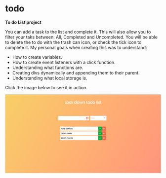 # todo

<b>To do List project</b>

<p>You can add a task to the list and complete it. This will also allow you to filter your taks between: All, Completed and Uncompleted.
You will be able to delete the to do with the trash can icon, or check the tick icon to complete it. 
My personal goals when creating this was to understand:
<ul>
    <li>How to create variables.</li>
     <li>How to create event listeners with a click function.</li>
     <li>Understanding what functions are.</li>
     <li>Creating divs dynamically and appending them to their parent.</li>
     <li>Understanding what local storage is.</li>
</ul>
</p>
<p>Click the image below to see it in action.</p>
<img src="lockdown.png">
